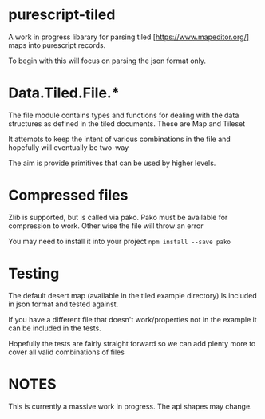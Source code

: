 # purescript-tiled

A work in progress libarary for parsing tiled [https://www.mapeditor.org/]
maps into purescript records.

To begin with this will focus on parsing the json format only.

# Data.Tiled.File.*

The file module contains types and functions for dealing with
the data structures as defined in the tiled documents.
These are Map and Tileset

It attempts to keep the intent of various combinations in the file
and hopefully will eventually be two-way

The aim is provide primitives that can be used by higher levels.

# Compressed files

Zlib is supported, but is called via pako.
Pako must be available for compression to work.
Other wise the file will throw an error

You may need to install it into your project
`npm install --save pako`

# Testing

The default desert map (available in the tiled example directory)
Is included in json format and tested against.

If you have a different file that doesn't work/properties not in the example
it can be included in the tests.

Hopefully the tests are fairly straight forward so we can add plenty
more to cover all valid combinations of files

# NOTES

This is currently a massive work in progress. 
The api shapes may change.

